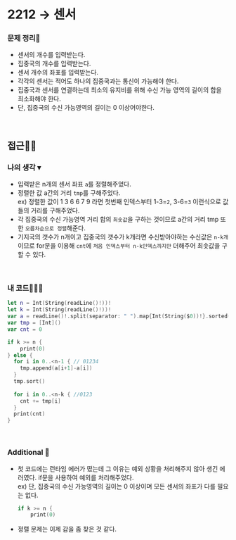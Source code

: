 # 2212 → 센서
### 문제 정리📝
- 센서의 개수를 입력받는다.
- 집중국의 개수를 입력받는다.
- 센서 개수의 좌표를 입력받는다.
- 각각의 센서는 적어도 하나의 집중국과는 통신이 가능해야 한다.
- 집중국과 센서를 연결하는데 최소의 유지비를 위해 수신 가능 영역의 길이의 합을 최소화해야 한다.
- 단, 집중국의 수신 가능영역의 길이는 0 이상어야한다.

</br>

## 접근🚶🏻
### 나의 생각 ▾
- 입력받은 n개의 센서 좌표 `a`를 정렬해주었다.
- 정렬한 값 a간의 거리 `tmp`를 구해주었다.  
ex) 정렬한 값이 1 3 6 6 7 9 라면 첫번째 인덱스부터 1-3=`2`, 3-6=`3` 이런식으로 값들의 거리를 구해주었다.
- 각 집중국의 수신 가능영역 거리 합의 `최솟값`을 구하는 것이므로 a간의 거리 tmp 또한 `오름차순으로 정렬`해준다.
- 기지국의 갯수가 n개이고 집중국의 갯수가 k개라면 수신받아야하는 수신값은 `n-k개`이므로 for문을 이용해 `cnt`에 `처음 인덱스부터 n-k인덱스까지만` 더해주어 최솟값을 구할 수 있다.

</br>


### 내 코드👨🏻‍💻
```swift
let n = Int(String(readLine()!))!
let k = Int(String(readLine()!))!
var a = readLine()!.split(separator: " ").map{Int(String($0))!}.sorted(by: <)
var tmp = [Int]()
var cnt = 0

if k >= n {
    print(0)
} else {
  for i in 0..<n-1 { // 01234
    tmp.append(a[i+1]-a[i])
  }
  tmp.sort()
  
  for i in 0..<n-k { //0123
    cnt += tmp[i]
  }
  print(cnt)
}
```

</br>


### Additional 📂
- 첫 코드에는 런타임 에러가 떴는데 그 이유는 예외 상황을 처리해주지 않아 생긴 에러였다. if문을 사용하여 예외를 처리해주었다.   
    ex) 단, 집중국의 수신 가능영역의 길이는 0 이상이며 모든 센서의 좌표가 다를 필요는 없다.
    ```swift
    if k >= n {
        print(0)
    ```
- 정렬 문제는 이제 감을 좀 찾은 것 같다.


